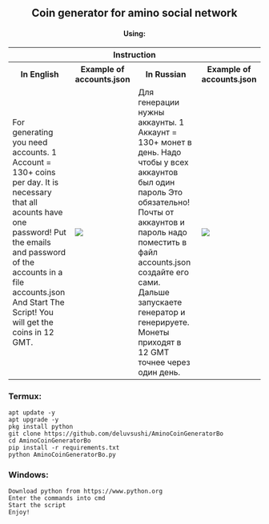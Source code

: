 <body>
	<h2 align="center"> Coin generator for amino social network </h1>
	<div>
		<h4 align="center"> Using: </h3>
		<table>
			<tr> <th colspan="4">Instruction</th> </tr>
			<tr>
				<th>In English</th>
				<th>Example of accounts.json</th>
				<th>In Russian</th>
				<th>Example of accounts.json</th>
			</tr>
			<tr>
				<td> For generating you need accounts. 1 Account = 130+ coins per day. It is necessary that all acounts have one password! Put the emails and password of the accounts in a file accounts.json And Start The Script! You will get the coins in 12 GMT. </td>
				<td><img src="https://i.ibb.co/vvxjMhL/IMG-20211127-170135.jpg"></td>
				<td> Для генерации нужны аккаунты. 1 Аккаунт = 130+ монет в день. Надо чтобы у всех аккаунтов был один пароль Это обязательно! Почты от аккаунтов и пароль надо поместить в файл accounts.json создайте его сами. Дальше запускаете генератор и генерируете. Монеты приходят в 12 GMT точнее через один день. </td>
				<td><img src="https://i.ibb.co/vvxjMhL/IMG-20211127-170135.jpg"></td>
			</tr>
			</table>
</body>

### Termux:
```shell
apt update -y
apt upgrade -y 
pkg install python 
git clone https://github.com/deluvsushi/AminoCoinGeneratorBo 
cd AminoCoinGeneratorBo 
pip install -r requirements.txt 
python AminoCoinGeneratorBo.py 
```

### Windows:
```
Download python from https://www.python.org
Enter the commands into cmd 
Start the script 
Enjoy!
```
